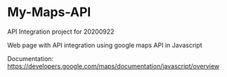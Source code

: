 # My-Maps-API
API Integration project for 20200922

Web page with API integration using google maps API in Javascript

Documentation: https://developers.google.com/maps/documentation/javascript/overview
